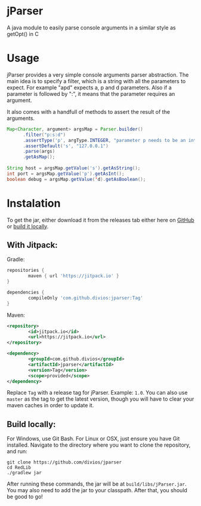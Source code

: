 # jParser
A java module to easily parse console arguments in a similar style as getOpt() in C

# Usage

jParser provides a very simple console arguments parser abstraction. The main idea is to specify a filter, which is a string with all the parameters to expect. For example "apd" expects a, p and d parameters. Also if a parameter is followed by ":", it means that the parameter requires an argument.

It also comes with a handfull of methods to assert the result of the arguments.

```java
Map<Character, argument> argsMap = Parser.builder()
      .filter("p:s:d")
      .assertType('p', argType.INTEGER, "parameter p needs to be an integer")
      .assertDefault('s', "127.0.0.1")
      .parse(args)
      .getAsMap();
      
String host = argsMap.getValue('s').getAsString();
int port = argsMap.getValue('p').getAsInt();
boolean debug = argsMap.getValue('d).getAsBoolean();

```

# Instalation

To get the jar, either download it from the releases tab either here on [GitHub](https://github.com/divios/jParser/releases) or [build it locally](https://github.com/divios/jParser#build-locally).

## With Jitpack:

Gradle:

```groovy
repositories {
        maven { url 'https://jitpack.io' }
}

```

```groovy
dependencies {
        compileOnly 'com.github.divios:jparser:Tag'
}
```

Maven:

```xml
<repository>
        <id>jitpack.io</id>
        <url>https://jitpack.io</url>
</repository>
```

```xml
<dependency>
        <groupId>com.github.divios</groupId>
        <artifactId>jparser</artifactId>
        <version>Tag</version>
        <scope>provided</scope>
</dependency>
```
Replace `Tag` with a release tag for jParser. Example: `1.0`. You can also use `master` as the tag to get the latest version, though you will have to clear your maven caches in order to update it.

## Build locally:

For Windows, use Git Bash. For Linux or OSX, just ensure you have Git installed. Navigate to the directory where you want to clone the repository, and run:

```
git clone https://github.com/divios/jparser
cd RedLib
./gradlew jar
```

After running these commands, the jar will be at `build/libs/jParser.jar`.
You may also need to add the jar to your classpath. After that, you should be good to go!



